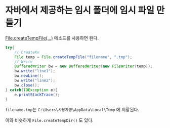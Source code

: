 # 자바에서 제공하는 임시 폴더에 임시 파일 만들기

[File.createTempFile(...)](http://docs.oracle.com/javase/8/docs/api/java/io/File.html#createTempFile-java.lang.String-java.lang.String-) 메소드를 사용하면 된다.

```java
try{
    // CreateKv
    File temp = File.createTempFile("filename", ".tmp");
    // Write
    BufferedWriter bw = new BufferedWriter(new FileWriter(temp));
    bw.write("line1");
    bw.newLine();
    bw.write("line2");
    bw.close();
} catch(IOException e){
    e.printStackTrace();
}
```

`filename.tmp`는 `C:\Users\사용자명\AppData\Local\Temp` 에 저장된다.

이와 비슷하게 `File.createTempDir()` 도 있다.
